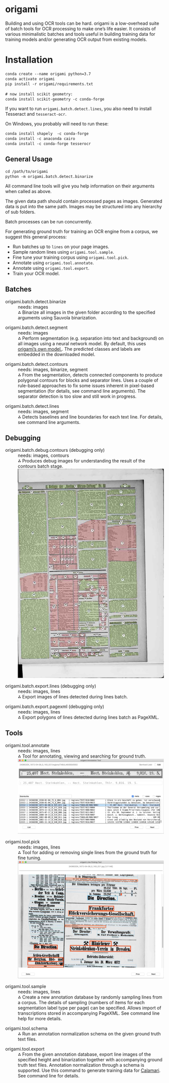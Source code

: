 # origami

Building and using OCR tools can be hard. origami is a low-overhead suite of batch tools for OCR processing to make one’s life easier. It consists of various minimalistic batches and tools useful in building training data for training models and/or generating OCR output from existing models.

# Installation 

```
conda create --name origami python=3.7
conda activate origami
pip install -r origami/requirements.txt

# now install scikit geometry:
conda install scikit-geometry -c conda-forge
```

If you want to run `origami.batch.detect.lines`, you also need to install Tesseract and `tesseract-ocr`.

On Windows, you probably will need to run these:

```
conda install shapely  -c conda-forge
conda install -c anaconda cairo
conda install -c conda-forge tesserocr
```

## General Usage

```
cd /path/to/origami
python -m origami.batch.detect.binarize
```

All command line tools will give you help information on their arguments when called as above.

The given data path should contain processed pages as images. Generated data is put into the same path.  Images may be structured into any hierarchy of sub folders.

Batch processes can be run concurrently.

For generating ground truth for training an OCR engine from a corpus, we suggest this general process:

* Run batches up to `lines` on your page images.
* Sample random lines using `origami.tool.sample`.
* Fine tune your training corpus using `origami.tool.pick`.
* Annotate using `origami.tool.annotate`.
* Annotate using `origami.tool.export`.
* Train your OCR model.

## Batches

<dl>
  <dt>origami.batch.detect.binarize</dt>
  <dd>needs: images</dd>
  <dd>⁂ Binarize all images in the given folder according to the specified arguments using Sauvola binarization.</dd>
</dl>

<dl>
  <dt>origami.batch.detect.segment</dt>
  <dd>needs: images</dd>
  <dd>⁂ Perform segmentation (e.g. separation into text and background) on all images using a neural network model. By default, this uses <a href="https://github.com/poke1024/bbz-segment">origami’s own model.</a>. The predicted classes and labels are embedded in the downloaded model.</dd>
</dl>

<dl>
  <dt>origami.batch.detect.contours</dt>
  <dd>needs: images, binarize, segment</dd>
  <dd>⁂ From the segmentation, detects connected components to produce polygonal contours for blocks and separator lines.  Uses a couple of rule-based approaches to fix some issues inherent in pixel-based segmentation (for details, see command line arguments). The separator detection is too slow and still work in progress.</dd>
</dl>

<dl>
  <dt>origami.batch.detect.lines</dt>
  <dd>needs: images, segment</dd>
  <dd>⁂ Detects baselines and line boundaries for each text line. For details, see  command line arguments. </dd>
</dl>

## Debugging

<dl>
  <dt>origami.batch.debug.contours (debugging only)</dt>
  <dd>needs: images, contours</dd>
  <dd>⁂ Produces debug images for understanding the result of the contours batch stage. <img src="/docs/img/sample-2436020X_1925-02-27_70_98_009.debug.contours.jpg"></dd>
</dl>

<dl>
  <dt>origami.batch.export.lines (debugging only)</dt>
  <dd>needs: images, lines</dd>
  <dd>⁂ Export images of lines detected during lines batch.</dd>
</dl>

<dl>
  <dt>origami.batch.export.pagexml  (debugging only)</dt>
  <dd>needs: images, lines</dd>
  <dd>⁂ Export polygons of lines detected during lines batch as PageXML.</dd>
</dl>


## Tools

<dl>
  <dt>origami.tool.annotate</dt>
  <dd>needs: images, lines</dd>
  <dd>⁂ Tool for annotating, viewing and searching for ground truth. <img src="/docs/img/sample-annotation.jpg"></dd>
</dl>

<dl>
  <dt>origami.tool.pick</dt>
  <dd>needs: images, lines</dd>
  <dd>⁂ Tool for adding or removing single lines from the ground truth for fine tuning. <img src="/docs/img/sample-linepick.jpg"></dd>
</dl>

<dl>
  <dt>origami.tool.sample</dt>
  <dd>needs: images, lines</dd>
  <dd>⁂ Create a new annotation database by randomly sampling lines from a corpus. The details of sampling (numbers of items
  for each segmentation label type per page) can be specified. Allows import of transcriptions stored in accompanying PageXML.
  See command line help for more details.</dd>
</dl>

<dl>
  <dt>origami.tool.schema</dt>
  <dd>⁂ Run an annotation normalization schema on the given ground truth text files.</dd>
</dl>

<dl>
  <dt>origami.tool.export</dt>
  <dd>⁂ From the given annotation database, export line images of the specified height and binarization together with accompanying
    ground truth text files. Annotation normalization through a schema is supported. Use this command to generate training data for
    <a href="https://github.com/Calamari-OCR/calamari">Calamari</a>. See command line for details.</dd>
</dl>

